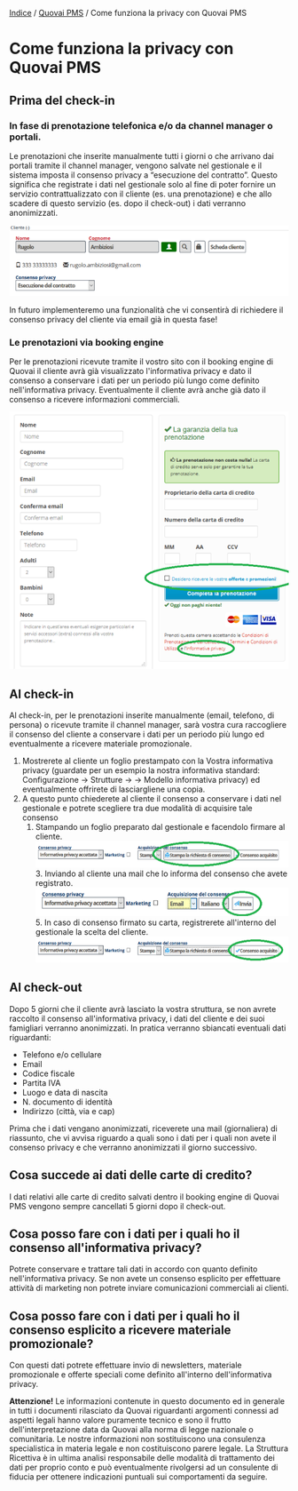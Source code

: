 [Indice](index.md) / [Quovai PMS](quovai-pms-it.md) / Come funziona la privacy con Quovai PMS


# Come funziona la privacy con Quovai PMS

## Prima del check-in

### In fase di prenotazione telefonica e/o da channel manager o portali.

Le prenotazioni che inserite manualmente tutti i giorni o che arrivano dai portali tramite il channel manager, vengono salvate nel gestionale e il sistema imposta il consenso privacy a “esecuzione del contratto”. Questo significa che registrate i dati nel gestionale solo al fine di poter fornire un servizio contrattualizzato con il cliente (es. una prenotazione) e che allo scadere di questo servizio (es. dopo il check-out) i dati verranno anonimizzati.

![](images/come-funziona-la-privacy-001.png)

In futuro implementeremo una funzionalità che vi consentirà di richiedere il consenso privacy del cliente via email già in questa fase!

### Le prenotazioni via booking engine

Per le prenotazioni ricevute tramite il vostro sito con il booking engine di Quovai il cliente avrà già visualizzato l'informativa privacy e dato il consenso a conservare i dati per un periodo più lungo come definito nell'informativa privacy. Eventualmente il cliente avrà anche già dato il consenso a ricevere informazioni commerciali.

![](images/come-funziona-la-privacy-002.png)

## Al check-in

Al check-in, per le prenotazioni inserite manualmente (email, telefono, di persona) o ricevute tramite il channel manager, sarà vostra cura raccogliere il consenso del cliente a conservare i dati per un periodo più lungo ed eventualmente a ricevere materiale promozionale.

1.  Mostrerete al cliente un foglio prestampato con la Vostra informativa privacy (guardate per un esempio la nostra informativa standard: Configurazione → Strutture → → Modello informativa privacy) ed eventualmente offrirete di lasciargliene una copia.
2.  A questo punto chiederete al cliente il consenso a conservare i dati nel gestionale e potrete scegliere tra due modalità di acquisire tale consenso
    1.  Stampando un foglio preparato dal gestionale e facendolo firmare al cliente.
    ![](images/come-funziona-la-privacy-003.png)3.  Inviando al cliente una mail che lo informa del consenso che avete registrato.
    ![](images/come-funziona-la-privacy-004.png)5.  In caso di consenso firmato su carta, registrerete all'interno del gestionale la scelta del cliente.
    ![](images/come-funziona-la-privacy-005.png)

## Al check-out

Dopo 5 giorni che il cliente avrà lasciato la vostra struttura, se non avrete raccolto il consenso all'informativa privacy, i dati del cliente e dei suoi famigliari verranno anonimizzati. In pratica verranno sbiancati eventuali dati riguardanti:

-   Telefono e/o cellulare
-   Email
-   Codice fiscale
-   Partita IVA
-   Luogo e data di nascita
-   N. documento di identità
-   Indirizzo (città, via e cap)

Prima che i dati vengano anonimizzati, riceverete una mail (giornaliera) di riassunto, che vi avvisa riguardo a quali sono i dati per i quali non avete il consenso privacy e che verranno anonimizzati il giorno successivo.

## Cosa succede ai dati delle carte di credito?

I dati relativi alle carte di credito salvati dentro il booking engine di Quovai PMS vengono sempre cancellati 5 giorni dopo il check-out.

## Cosa posso fare con i dati per i quali ho il consenso all'informativa privacy?

Potrete conservare e trattare tali dati in accordo con quanto definito nell'informativa privacy. Se non avete un consenso esplicito per effettuare attività di marketing non potrete inviare comunicazioni commerciali ai clienti.

## Cosa posso fare con i dati per i quali ho il consenso esplicito a ricevere materiale promozionale?

Con questi dati potrete effettuare invio di newsletters, materiale promozionale e offerte speciali come definito all'interno dell'informativa privacy.

**Attenzione!** Le informazioni contenute in questo documento ed in generale in tutti i documenti rilasciato da Quovai riguardanti argomenti connessi ad aspetti legali hanno valore puramente tecnico e sono il frutto dell'interpretazione data da Quovai alla norma di legge nazionale o comunitaria. Le nostre informazioni non sostituiscono una consulenza specialistica in materia legale e non costituiscono parere legale. La Struttura Ricettiva è in ultima analisi responsabile delle modalità di trattamento dei dati per proprio conto e può eventualmente rivolgersi ad un consulente di fiducia per ottenere indicazioni puntuali sui comportamenti da seguire.